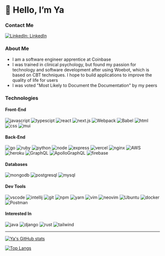 # 👋 Hello, I’m Ya

### Contact Me

[![LinkedIn: LinkedIn](https://img.shields.io/badge/-LinkedIn-blue?style=flat-square&logo=Linkedin&logoColor=white)](https://www.linkedin.com/in/ya-liu1/)

### About Me

- I am a software engineer apprentice at Coinbase
- I was trained in clinical psychology, but found my passion for technology and software development after using Woebot, which is based on CBT techniques. I hope to build applications to improve the quality of life for users
- I was voted "Most Likely to Document the Documentation" by my peers

### Technologies

#### Front-End

![javascript](https://img.shields.io/badge/JavaScript-323330?style=for-the-badge&logo=javascript&logoColor=F7DF1E)
![typescipt](https://img.shields.io/badge/TypeScript-007ACC?style=for-the-badge&logo=typescript&logoColor=white)
![react](https://img.shields.io/badge/React-20232A?style=for-the-badge&logo=react&logoColor=61DAFB)
![next.js](https://img.shields.io/badge/next.js-000000?style=for-the-badge&logo=nextdotjs&logoColor=white)
![Webpack](https://img.shields.io/badge/webpack-%238DD6F9.svg?style=for-the-badge&logo=webpack&logoColor=black)
![Babel](https://img.shields.io/badge/Babel-F9DC3e?style=for-the-badge&logo=babel&logoColor=black)
![html](https://img.shields.io/badge/HTML5-E34F26?style=for-the-badge&logo=html5&logoColor=white)
![css](https://img.shields.io/badge/CSS3-1572B6?style=for-the-badge&logo=css3&logoColor=white)
![mui](https://img.shields.io/badge/Material--UI-0081CB?style=for-the-badge&logo=material-ui&logoColor=white)

#### Back-End

![go](https://img.shields.io/badge/Go-00ADD8?style=for-the-badge&logo=go&logoColor=white)
![ruby](https://img.shields.io/badge/Ruby-CC342D?style=for-the-badge&logo=ruby&logoColor=white)
![python](https://img.shields.io/badge/Python-3776AB?style=for-the-badge&logo=python&logoColor=white)
![node](https://img.shields.io/badge/Node.js-339933?style=for-the-badge&logo=nodedotjs&logoColor=white)
![express](https://img.shields.io/badge/Express.js-000000?style=for-the-badge&logo=express&logoColor=white)
![vercel](https://img.shields.io/badge/Vercel-000000?style=for-the-badge&logo=vercel&logoColor=white)
![nginx](https://img.shields.io/badge/Nginx-009639?style=for-the-badge&logo=nginx&logoColor=white)
![AWS](https://img.shields.io/badge/Amazon_AWS-FF9900?style=for-the-badge&logo=amazonaws&logoColor=white)
![heroku](https://img.shields.io/badge/Heroku-430098?style=for-the-badge&logo=heroku&logoColor=white)
![GraphQL](https://img.shields.io/badge/-GraphQL-E10098?style=for-the-badge&logo=graphql&logoColor=white)
![ApolloGraphQL](https://img.shields.io/badge/Apollo%20GraphQL-311C87?&style=for-the-badge&logo=Apollo%20GraphQL&logoColor=white)
![firebase](https://img.shields.io/badge/firebase-ffca28?style=for-the-badge&logo=firebase&logoColor=black)

#### Databases

![mongodb](https://img.shields.io/badge/MongoDB-4EA94B?style=for-the-badge&logo=mongodb&logoColor=white)
![postgresql](https://img.shields.io/badge/PostgreSQL-316192?style=for-the-badge&logo=postgresql&logoColor=white)
![mysql](https://img.shields.io/badge/MySQL-00000F?style=for-the-badge&logo=mysql&logoColor=white)

#### Dev Tools

![vscode](https://img.shields.io/badge/Visual_Studio_Code-0078D4?style=for-the-badge&logo=visual%20studio%20code&logoColor=white)
![intellij](https://img.shields.io/badge/IntelliJ_IDEA-000000.svg?style=for-the-badge&logo=intellij-idea&logoColor=white)
![git](https://img.shields.io/badge/Git-F05032?style=for-the-badge&logo=git&logoColor=white)
![npm](https://img.shields.io/badge/npm-CB3837?style=for-the-badge&logo=npm&logoColor=white)
![yarn](https://img.shields.io/badge/Yarn-2C8EBB?style=for-the-badge&logo=yarn&logoColor=white)
![vim](https://img.shields.io/badge/VIM-%2311AB00.svg?&style=for-the-badge&logo=vim&logoColor=white)
![neovim](https://img.shields.io/badge/NeoVim-%2357A143.svg?&style=for-the-badge&logo=neovim&logoColor=white)
![Ubuntu](https://img.shields.io/badge/Ubuntu-E95420?style=for-the-badge&logo=ubuntu&logoColor=white)
![docker](https://img.shields.io/badge/Docker-2CA5E0?style=for-the-badge&logo=docker&logoColor=white)
![Postman](https://img.shields.io/badge/Postman-FF6C37?style=for-the-badge&logo=postman&logoColor=white)

#### Interested In

![java](https://img.shields.io/badge/Java-ED8B00?style=for-the-badge&logo=java&logoColor=white)
![django](https://img.shields.io/badge/Django-092E20?style=for-the-badge&logo=django&logoColor=white)
![rust](https://img.shields.io/badge/Rust-black?style=for-the-badge&logo=rust&logoColor=#E57324)
![tailwind](https://img.shields.io/badge/Tailwind_CSS-38B2AC?style=for-the-badge&logo=tailwind-css&logoColor=white)

<!---
ya-liu/ya-liu is a ✨ special ✨ repository because its `README.md` (this file) appears on your GitHub profile.
You can click the Preview link to take a look at your changes.
--->

---

[![Ya's GitHub stats](https://github-readme-stats.vercel.app/api?username=ya-liu&hide=stars,issues&count_private=true&show_icons=true&theme=swift)](https://github.com/anuraghazra/github-readme-stats)

[![Top Langs](https://github-readme-stats.vercel.app/api/top-langs/?username=ya-liu&layout=compact)](https://github.com/anuraghazra/github-readme-stats)

